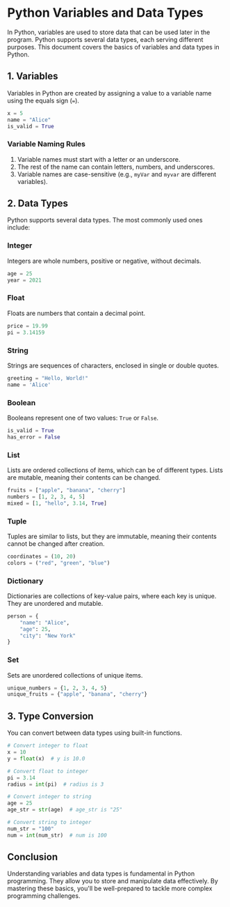 # Python Variables and Data Types

In Python, variables are used to store data that can be used later in the program. Python supports several data types, each serving different purposes. This document covers the basics of variables and data types in Python.

## 1. Variables

Variables in Python are created by assigning a value to a variable name using the equals sign (`=`).

```python
x = 5
name = "Alice"
is_valid = True
```

### Variable Naming Rules

1. Variable names must start with a letter or an underscore.
2. The rest of the name can contain letters, numbers, and underscores.
3. Variable names are case-sensitive (e.g., `myVar` and `myvar` are different variables).

## 2. Data Types

Python supports several data types. The most commonly used ones include:

### Integer

Integers are whole numbers, positive or negative, without decimals.

```python
age = 25
year = 2021
```

### Float

Floats are numbers that contain a decimal point.

```python
price = 19.99
pi = 3.14159
```

### String

Strings are sequences of characters, enclosed in single or double quotes.

```python
greeting = "Hello, World!"
name = 'Alice'
```

### Boolean

Booleans represent one of two values: `True` or `False`.

```python
is_valid = True
has_error = False
```

### List

Lists are ordered collections of items, which can be of different types. Lists are mutable, meaning their contents can be changed.

```python
fruits = ["apple", "banana", "cherry"]
numbers = [1, 2, 3, 4, 5]
mixed = [1, "hello", 3.14, True]
```

### Tuple

Tuples are similar to lists, but they are immutable, meaning their contents cannot be changed after creation.

```python
coordinates = (10, 20)
colors = ("red", "green", "blue")
```

### Dictionary

Dictionaries are collections of key-value pairs, where each key is unique. They are unordered and mutable.

```python
person = {
    "name": "Alice",
    "age": 25,
    "city": "New York"
}
```

### Set

Sets are unordered collections of unique items.

```python
unique_numbers = {1, 2, 3, 4, 5}
unique_fruits = {"apple", "banana", "cherry"}
```

## 3. Type Conversion

You can convert between data types using built-in functions.

```python
# Convert integer to float
x = 10
y = float(x)  # y is 10.0

# Convert float to integer
pi = 3.14
radius = int(pi)  # radius is 3

# Convert integer to string
age = 25
age_str = str(age)  # age_str is "25"

# Convert string to integer
num_str = "100"
num = int(num_str)  # num is 100
```

## Conclusion

Understanding variables and data types is fundamental in Python programming. They allow you to store and manipulate data effectively. By mastering these basics, you'll be well-prepared to tackle more complex programming challenges.
